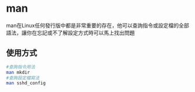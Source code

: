 # man

man在Linux任何發行版中都是非常重要的存在，他可以查詢指令或設定檔的全部語法，讓你在忘記或不了解設定方式時可以馬上找出問題

## 使用方式

```bash
#查詢指令用法
man mkdir 
#查詢設定檔寫法
man sshd_config
```